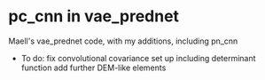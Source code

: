 # pc_cnn in vae_prednet
Maell's vae_prednet code, with my additions, including pn_cnn

* To do: 
    fix convolutional covariance set up including determinant function
    add further DEM-like elements

